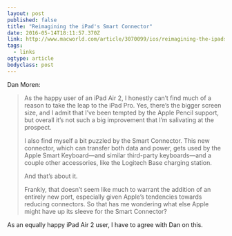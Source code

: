 ```yaml
---
layout: post 
published: false 
title: "Reimagining the iPad's Smart Connector" 
date: 2016-05-14T18:11:57.370Z 
link: http://www.macworld.com/article/3070099/ios/reimagining-the-ipads-smart-connector.html 
tags:
  - links
ogtype: article 
bodyclass: post 
---
```


Dan Moren:

> As the happy user of an iPad Air 2, I honestly can’t find much of a reason to take the leap to the iPad Pro. Yes, there’s the bigger screen size, and I admit that I’ve been tempted by the Apple Pencil support, but overall it’s not such a big improvement that I’m salivating at the prospect.
> 
> I also find myself a bit puzzled by the Smart Connector. This new connector, which can transfer both data and power, gets used by the Apple Smart Keyboard—and similar third-party keyboards—and a couple other accessories, like the Logitech Base charging station.
> 
> And that’s about it.
> 
> Frankly, that doesn’t seem like much to warrant the addition of an entirely new port, especially given Apple’s tendencies towards reducing connectors. So that has me wondering what else Apple might have up its sleeve for the Smart Connector?

As an equally happy iPad Air 2 user, I have to agree with Dan on this.